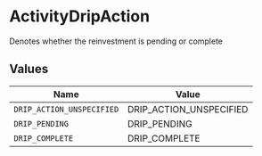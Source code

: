 # ActivityDripAction

Denotes whether the reinvestment is pending or complete


## Values

| Name                      | Value                     |
| ------------------------- | ------------------------- |
| `DRIP_ACTION_UNSPECIFIED` | DRIP_ACTION_UNSPECIFIED   |
| `DRIP_PENDING`            | DRIP_PENDING              |
| `DRIP_COMPLETE`           | DRIP_COMPLETE             |